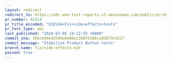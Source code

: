 ```yaml
---
layout: redirect
redirect_to: https://a8c-woo-test-reports.s3.amazonaws.com/public/pr/45314/api/index.html
pr_number: 45314
pr_title_encoded: "E2E%3A+Fix+side+effects+tests"
pr_test_type: api
last_published: "2024-03-05 14:12:55 +0000"
commit_sha: 7bbcd4bed2599ab408ec398fb106ca93073c4127
commit_message: "Stabilize Product Button tests"
branch_name: fix/side-effects-e2e
passed: true
---
```

